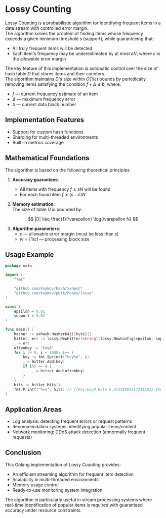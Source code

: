 # Lossy Counting

Lossy Counting is a probabilistic algorithm for identifying frequent items in a data stream with controlled error margin.  
The algorithm solves the problem of finding items whose frequency exceeds a given minimum threshold $s$ (support), while guaranteeing that:
- All truly frequent items will be detected
- Each item's frequency may be underestimated by at most $εN$, where $ε$ is the allowable error margin

The key feature of this implementation is automatic control over the size of hash table $D$ that stores items and their counters.  
The algorithm maintains $D$'s size within $O(1/ε)$ bounds by periodically removing items satisfying the condition $f + Δ ≤ b$, where:
- $f$ — current frequency estimate of an item
- $Δ$ — maximum frequency error
- $b$ — current data block number

## Implementation Features

* Support for custom hash functions
* Sharding for multi-threaded environments
* Built-in metrics coverage

## Mathematical Foundations

The algorithm is based on the following theoretical principles:

1. **Accuracy guarantees**:
    - All items with frequency $f ≥ sN$ will be found
    - For each found item $f ≥ (s - ε)N$

2. **Memory estimation**:  
   The size of table $D$ is bounded by:

$$
|D| \leq \frac{1}{\varepsilon} \log(\varepsilon N)
$$

3. **Algorithm parameters**:
    - $ε$ — allowable error margin (must be less than $s$)
    - $w = \lceil 1/ε \rceil$ — processing block size

## Usage Example

```go
package main

import (
	"fmt"

	"github.com/koykov/hash/xxhash"
	"github.com/koykov/pbtk/heavy/lossy"
)

const (
	epsilon = 0.01
	support = 0.02
)

func main() {
	hasher := xxhash.Hasher64[[]byte]{}
	hitter, err := lossy.NewHitter[string](lossy.NewConfig(epsilon, support, hasher))
	_ = err
	oftenKey := "key0"
	for i := 0; i < 1000; i++ {
		key := fmt.Sprintf("key%d", i)
		_ = hitter.Add(key)
		if i%5 == 0 {
			_ = hitter.Add(oftenKey)
		}
	}
	hits := hitter.Hits()
	fmt.Printf("%+v", hits) // [{Key:key0 Rate:0.45318965517241383} {Key:key325 Rate:0.024132231404958678} ... {Key:key880 Rate:0.024132231404958678}]
}
```

## Application Areas

* Log analysis: detecting frequent errors or request patterns
* Recommendation systems: identifying popular items/content
* Network monitoring: DDoS attack detection (abnormally frequent requests)

## Conclusion

This Golang implementation of Lossy Counting provides:

* An efficient streaming algorithm for frequent item detection
* Scalability in multi-threaded environments
* Memory usage control
* Ready-to-use monitoring system integration

The algorithm is particularly useful in stream processing systems where real-time identification of popular items is required with guaranteed accuracy under resource constraints.
